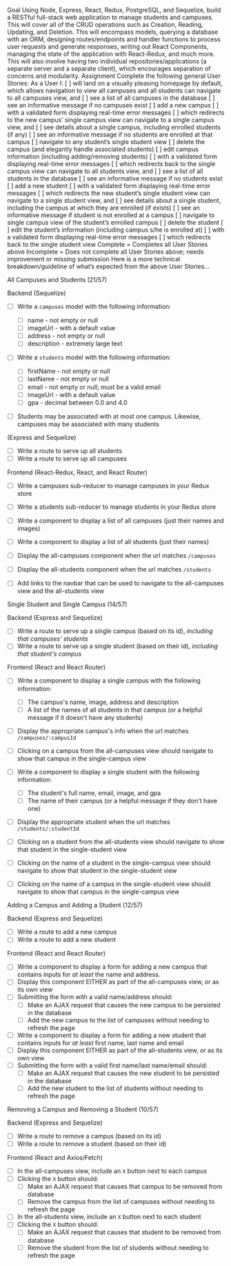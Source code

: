 Goal
Using Node, Express, React, Redux, PostgreSQL, and Sequelize, build a RESTful full-stack web application to manage students and campuses. This will cover all of the CRUD operations such as Creation, Reading, Updating, and Deletion. This will encompass models, querying a database with an ORM, designing routes/endpoints and handler functions to process user requests and generate responses, writing out React Components, managing the state of the application with React-Redux, and much more. This will also involve having two individual repositories/applications (a separate server and a separate client), which encourages separation of concerns and modularity. 
Assignment
Complete the following general User Stories:
As a User I:
[   ] will land on a visually pleasing homepage by default, which allows navigation to view all campuses and all students
can navigate to all campuses view, and
[   ] see a list of all campuses in the database
[   ] see an informative message if no campuses exist
[   ] add a new campus
[   ] with a validated form displaying real-time error messages
[   ] which redirects to the new campus’ single campus view
can navigate to a single campus view, and
[   ] see details about a single campus, including enrolled students (if any)
[   ] see an informative message if no students are enrolled at that campus
[   ] navigate to any student’s single student view 
[   ] delete the campus (and elegantly handle associated students)
[   ] edit campus information (including adding/removing students)
[   ] with a validated form displaying real-time error messages
[   ] which redirects back to the single campus view
can navigate to all students view, and
[   ] see a list of all students in the database
[   ] see an informative message if no students exist
[   ] add a new student
[   ] with a validated form displaying real-time error messages
[   ] which redirects the new student’s single student view
can navigate to a single student view, and
[   ] see details about a single student, including the campus at which they are enrolled (if exists)
[   ] see an informative message if student is not enrolled at a campus
[   ] navigate to single campus view of the student’s enrolled campus
[   ] delete the student
[   ] edit the student’s information (including campus s/he is enrolled at)
[   ] with a validated form displaying real-time error messages
[   ] which redirects back to the single student view
Complete = Completes all User Stories above
Incomplete = Does not complete all User Stories above; needs improvement or missing submission
Here is a more technical breakdown/guideline of what’s expected from the above User Stories...

All Campuses and Students (21/57)

Backend (Sequelize)
- [ ] Write a `campuses` model with the following information:
  - [ ] name - not empty or null
  - [ ] imageUrl - with a default value
  - [ ] address - not empty or null
  - [ ] description - extremely large text

- [ ] Write a `students` model with the following information:
  - [ ] firstName - not empty or null
  - [ ] lastName - not empty or null
  - [ ] email - not empty or null; must be a valid email
  - [ ] imageUrl - with a default value
  - [ ] gpa - decimal between 0.0 and 4.0

- [ ] Students may be associated with at most one campus. Likewise, campuses may be associated with many students


(Express and Sequelize)
- [ ] Write a route to serve up all students
- [ ] Write a route to serve up all campuses

Frontend (React-Redux, React, and React Router)
- [ ] Write a campuses sub-reducer to manage campuses in your Redux store
- [ ] Write a students sub-reducer to manage students in your Redux store

- [ ] Write a component to display a list of all campuses (just their names and images)
- [ ] Write a component to display a list of all students (just their names)
- [ ] Display the all-campuses component when the url matches `/campuses`
- [ ] Display the all-students component when the url matches `/students`
- [ ] Add links to the navbar that can be used to navigate to the all-campuses view and the all-students view

Single Student and Single Campus (14/57)

Backend (Express and Sequelize)
- [ ] Write a route to serve up a single campus (based on its id), _including that campuses' students_
- [ ] Write a route to serve up a single student (based on their id), _including that student's campus_

Frontend (React and React Router)
- [ ] Write a component to display a single campus with the following information:
  - [ ] The campus's name, image, address and description
  - [ ] A list of the names of all students in that campus (or a helpful message if it doesn't have any students)
- [ ] Display the appropriate campus's info when the url matches `/campuses/:campusId`
- [ ] Clicking on a campus from the all-campuses view should navigate to show that campus in the single-campus view

- [ ] Write a component to display a single student with the following information:
  - [ ] The student's full name, email, image, and gpa
  - [ ] The name of their campus (or a helpful message if they don't have one)
- [ ] Display the appropriate student when the url matches `/students/:studentId`
- [ ] Clicking on a student from the all-students view should navigate to show that student in the single-student view

- [ ] Clicking on the name of a student in the single-campus view should navigate to show that student in the single-student view
- [ ] Clicking on the name of a campus in the single-student view should navigate to show that campus in the single-campus view

Adding a Campus and Adding a Student (12/57)

Backend (Express and Sequelize)
- [ ] Write a route to add a new campus
- [ ] Write a route to add a new student

Frontend (React and React Router)
- [ ] Write a component to display a form for adding a new campus that contains inputs for _at least_ the name and address.
- [ ] Display this component EITHER as part of the all-campuses view, or as its own view
- [ ] Submitting the form with a valid name/address should:
  - [ ] Make an AJAX request that causes the new campus to be persisted in the database
  - [ ] Add the new campus to the list of campuses without needing to refresh the page

- [ ] Write a component to display a form for adding a new student that contains inputs for _at least_ first name, last name and email
- [ ] Display this component EITHER as part of the all-students view, or as its own view
- [ ] Submitting the form with a valid first name/last name/email should:
  - [ ] Make an AJAX request that causes the new student to be persisted in the database
  - [ ] Add the new student to the list of students without needing to refresh the page

Removing a Campus and Removing a Student (10/57)

Backend (Express and Sequelize)
- [ ] Write a route to remove a campus (based on its id)
- [ ] Write a route to remove a student (based on their id)

Frontend (React and Axios/Fetch)
- [ ] In the all-campuses view, include an `X` button next to each campus
- [ ] Clicking the `X` button should:
  - [ ] Make an AJAX request that causes that campus to be removed from database
  - [ ] Remove the campus from the list of campuses without needing to refresh the page

- [ ] In the all-students view, include an `X` button next to each student
- [ ] Clicking the `X` button should:
  - [ ] Make an AJAX request that causes that student to be removed from database
  - [ ] Remove the student from the list of students without needing to refresh the page